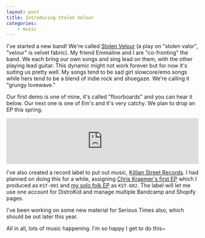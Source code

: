 ```yaml
---
layout: post
title: Introducing Stolen Velour
categories:
    - music
---
```


I've started a new band! We're called [Stolen Velour](https://stolenvelour.music) (a play on "stolen valor", "velour" is velvet fabric). My friend Emmaline and I are "co-fronting" the band. We each bring our own songs and sing lead on them, with the other playing lead guitar. This dynamic might not work forever but for now it's suiting us pretty well. My songs tend to be sad girl slowcore/emo songs while hers tend to be a blend of indie rock and shoegaze. We're calling it "grungy lovewave."

Our first demo is one of mine, it's called "floorboards" and you can hear it below. Our next one is one of Em's and it's very catchy. We plan to drop an EP this spring.

<iframe style="border: 0; width: 100%; height: 120px;" src="https://bandcamp.com/EmbeddedPlayer/track=1146763258/size=large/bgcol=ffffff/linkcol=0687f5/tracklist=false/artwork=small/transparent=true/" seamless><a href="https://stolenvelouratl.bandcamp.com/track/floorboards">floorboards by Stolen Velour</a></iframe>

I've also created a record label to put out music, [Killian Street Records](https://killianstreet.bandcamp.com). I had planned on doing this for a while, assigning [Chris Kraemer's first EP](https://chriskraemer.bandcamp.com/album/killian-street-sessions) which I produced as `KST-001` and [my solo folk EP](https://serioustimes.bandcamp.com/album/sparkle-girl) as `KST-002`. The label will let me use one account for DistroKid and manage multiple Bandcamp and Shopify pages.

I've been working on some new material for Serious Times also, which should be out later this year.

All in all, lots of music happening. I'm so happy I get to do this~